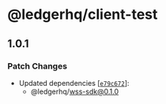 # @ledgerhq/client-test

## 1.0.1

### Patch Changes

- Updated dependencies [[`e79c672`](https://github.com/LedgerHQ/wallet-sync-system/commit/e79c672cde7556db98b5e7a063936543f401003b)]:
  - @ledgerhq/wss-sdk@0.1.0
